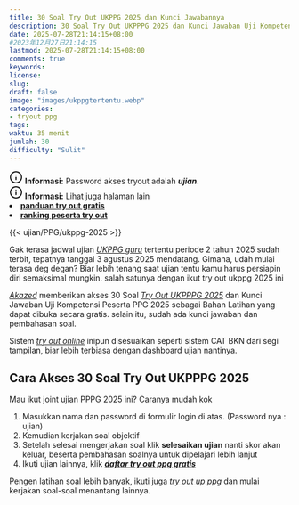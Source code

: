 ```yaml
---
title: 30 Soal Try Out UKPPG 2025 dan Kunci Jawabannya
description: 30 Soal Try Out UKPPPG 2025 dan Kunci Jawaban Uji Kompetensi Peserta PPG 2025 sebagai Bahan Latihan gratis, disertai kunci jawaban dan pembahasan soal lengkap
date: 2025-07-28T21:14:15+08:00 
#2023年12月27日21:14:15
lastmod: 2025-07-28T21:14:15+08:00 
comments: true
keywords: 
license: 
slug: 
draft: false
image: "images/ukppgtertentu.webp"
categories:
- tryout ppg
tags:
waktu: 35 menit
jumlah: 30
difficulty: "Sulit"
---
```



<div class="alert alert-info">
  <svg xmlns="http://www.w3.org/2000/svg" width="24" height="24" viewBox="0 0 24 24" fill="none" stroke="currentColor" stroke-width="2" stroke-linecap="round" stroke-linejoin="round" class="feather feather-info"><circle cx="12" cy="12" r="10"></circle><line x1="12" y1="16" x2="12" y2="12"></line>    <line x1="12" y1="8" x2="12.01" y2="8"></line>  </svg>
  <span><strong>Informasi:</strong> Password akses tryout adalah <b><i>ujian</b></i>.</span>
</div>
<div class="alert alert-info">
  <svg xmlns="http://www.w3.org/2000/svg" width="24" height="24" viewBox="0 0 24 24" fill="none" stroke="currentColor" stroke-width="2" stroke-linecap="round" stroke-linejoin="round" class="feather feather-info"><circle cx="12" cy="12" r="10"></circle><line x1="12" y1="16" x2="12" y2="12"></line>    <line x1="12" y1="8" x2="12.01" y2="8"></line>  </svg>
  <span><strong>Informasi:</strong> Lihat juga halaman lain<b> <li><a href="/ujian/cara-ikut-tryout-online-gratis">panduan try out gratis</a></li></b> <b><li><a href="/ujian/ranking-peserta-tryout">ranking peserta try out</a></li></b></span>
</div>



{{< ujian/PPG/ukppg-2025 >}}

Gak terasa jadwal ujian *[UKPPG guru](/mengenal-apa-itu-ppg-guru/)* tertentu periode 2 tahun 2025 sudah terbit, tepatnya tanggal 3 agustus 2025 mendatang. Gimana, udah mulai terasa deg degan? Biar lebih tenang saat ujian tentu kamu harus persiapin diri semaksimal mungkin. salah satunya dengan ikut try out ukppg 2025 ini

*[Akazed](/)* memberikan akses 30 Soal *[Try Out UKPPPG 2025](/ujian/ppg/try-out-ukppg-2025/)* dan Kunci Jawaban Uji Kompetensi Peserta PPG 2025 sebagai Bahan Latihan yang dapat dibuka secara gratis. selain itu, sudah ada kunci jawaban dan pembahasan soal.

Sistem *[try out online](/ujian/)* inipun disesuaikan seperti sistem CAT BKN dari segi tampilan, biar lebih terbiasa dengan dashboard ujian nantinya.

## Cara Akses 30 Soal Try Out UKPPPG 2025
Mau ikut joint ujian PPPG 2025 ini? Caranya mudah kok
1. Masukkan nama dan password di formulir login di atas. (Password nya : ujian)
2. Kemudian kerjakan soal objektif
3. Setelah selesai mengerjakan soal klik **selesaikan ujian** nanti skor akan keluar, beserta pembahasan soalnya untuk dipelajari lebih lanjut
4. Ikuti ujian lainnya, klik ***[daftar try out ppg gratis](/categories/tryout-ppg/)***

Pengen latihan soal lebih banyak, ikuti juga *[try out up ppg](/ujian/ppg/soal-up-ppg-pgsd-terbaru/)* dan mulai kerjakan soal-soal menantang lainnya.
